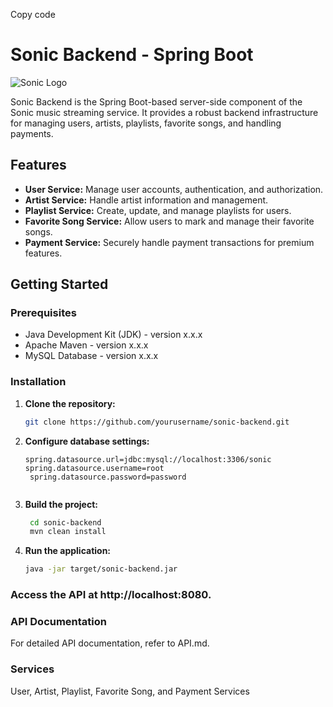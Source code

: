
Copy code
# Sonic Backend - Spring Boot

![Sonic Logo](url_to_sonic_logo.png)

Sonic Backend is the Spring Boot-based server-side component of the Sonic music streaming service. It provides a robust backend infrastructure for managing users, artists, playlists, favorite songs, and handling payments.

## Features

- **User Service:** Manage user accounts, authentication, and authorization.
- **Artist Service:** Handle artist information and management.
- **Playlist Service:** Create, update, and manage playlists for users.
- **Favorite Song Service:** Allow users to mark and manage their favorite songs.
- **Payment Service:** Securely handle payment transactions for premium features.

## Getting Started

### Prerequisites

- Java Development Kit (JDK) - version x.x.x
- Apache Maven - version x.x.x
- MySQL Database - version x.x.x

### Installation

1. **Clone the repository:**
   ```bash
   git clone https://github.com/yourusername/sonic-backend.git
   
2. **Configure database settings:**
   ```properties
   spring.datasource.url=jdbc:mysql://localhost:3306/sonic
   spring.datasource.username=root
    spring.datasource.password=password
    
3. **Build the project:**
   ```bash
    cd sonic-backend
    mvn clean install
   
4. **Run the application:**
   ```bash
   java -jar target/sonic-backend.jar
   
### Access the API at http://localhost:8080.

### API Documentation
   For detailed API documentation, refer to API.md.

### Services
   User, Artist, Playlist, Favorite Song, and Payment Services
